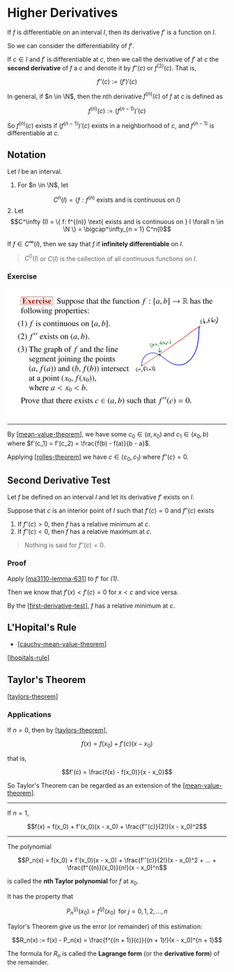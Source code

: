 # Higher Derivatives

If $f$ is differentiable on an interval $I$, then its derivative $f'$ is a function on $I$.

So we can consider the differentiability of $f'$.

If $c \in I$ and $f'$ is differentiable at $c$, then we call the derivative of $f'$ at $c$ the **second derivative** of $f$ a $c$ and denote it by $f''(c)$ or $f^{(2)}(c)$. 
That is,

$$f''(c) := (f')'(c)$$

In general, if $n \in \N$, then the nth derivative $f^{(n)}(c)$ of $f$ at $c$ is defined as

$$f^{(n)}(c) := (f^{(n-1)})'(c)$$

So $f^{(n)}(c)$ exists if $(f^{(n-1)})'(c)$ exists in a neighborhood of $c$, and $f^(n-1)$ is differentiable at $c$.

## Notation

Let $I$ be an interval.

1. For $n \in \N$, let 

$$ C^n(I) = \{ f: f^{(n)} \text{ exists and is continuous on } I \}$$
2. Let
$$C^\infty (I) = \{ f: f^{(n)} \text{ exists and is continuous on } I \forall n \in \N \} = \bigcap^\infty_{n = 1} C^n(I)$$

If $f \in C^\infty(I)$, then we say that $f$ if **infinitely differentiable** on $I$.

> $C^0(I)$ or $C(I)$ is the collection of all continuous functions on $I$.

### Exercise

![](2021-01-27-13-26-35.png)

----------

By [[mean-value-theorem]], we have some $c_0 \in (a, x_0)$ and $c_1 \in (x_0, b)$ where $f'(c_1) = f'(c_2) = \frac{f(b) - f(a)}{b - a}$.

Applying [[rolles-theorem]] we have $c \in (c_0, c_1)$ where $f''(c) = 0$.

## Second Derivative Test

Let $f$ be defined on an interval $I$ and let its derivative $f'$ exists on $I$.

Suppose that $c$ is an interior point of $I$ such that 
$f'(c) = 0$ and $f''(c)$ exists

1. If $f''(c) > 0$, then $f$ has a relative minimum at $c$.
2. If $f''(c) < 0$, then $f$ has a relative maximum at $c$.

> Nothing is said for $f''(c) = 0$.

### Proof

Apply [[ma3110-lemma-631]] to $f'$ for _(1)_.

Then we know that $f'(x) < f'(c) = 0$ for $x < c$ and vice versa.

By the [[first-derivative-test]], $f$ has a relative minimum at $c$.

## L'Hopital's Rule

- [[cauchy-mean-value-theorem]]

[[lhopitals-rule]]

## Taylor's Theorem

[[taylors-theorem]]

### Applications

If $n = 0$, then by [[taylors-theorem]],

$$f(x) = f(x_0) + f'(c)(x - x_0)$$

that is,

$$f'(c) = \frac{f(x) - f(x_0)}{x - x_0}$$

So Taylor's Theorem can be regarded as an extension of the [[mean-value-theorem]].

----------

If $n = 1$,

$$f(x) = f(x_0) + f'(x_0)(x - x_0) + \frac{f''(c)}{2!}(x - x_0)^2$$

----------

The polynomial

$$P_n(x) = f(x_0) + f'(x_0)(x - x_0) + \frac{f''(c)}{2!}(x - x_0)^2 + ... + \frac{f^{(n)}(x_0)}{n!}(x - x_0)^n$$

is called the **nth Taylor polynomial** for $f$ at $x_0$.

It has the property that

$$P_n^{(j)}(x_0) = f^{(j)}(x_0)\, \text{ for } j = 0, 1, 2, ..., n$$

Taylor's Theorem give us the error (or remainder) of this estimation:

$$R_n(x) := f(x) - P_n(x) = \frac{f^{(n + 1)}(c)}{(n + 1)!}(x - x_0)^{n + 1}$$

The formula for $R_n$ is called the **Lagrange form** (or the **derivative form**) of the remainder.

[//begin]: # "Autogenerated link references for markdown compatibility"
[mean-value-theorem]: mean-value-theorem "Mean Value Theorem"
[rolles-theorem]: rolles-theorem "Rolle's Theorem"
[ma3110-lemma-631]: ma3110-lemma-631 "MA3110 Lemma 6.3.1"
[first-derivative-test]: first-derivative-test "First Derivative Test"
[cauchy-mean-value-theorem]: cauchy-mean-value-theorem "Cauchy Mean Value Theorem"
[lhopitals-rule]: lhopitals-rule "L'Hopital's Rule"
[taylors-theorem]: taylors-theorem "Taylor's Theorem"
[//end]: # "Autogenerated link references"